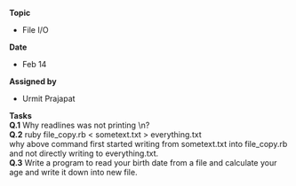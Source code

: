 **Topic**
- File I/O

**Date**
- Feb 14

**Assigned by**
- Urmit Prajapat
 
**Tasks**<br/>
**Q.1** Why readlines was not printing \n?<br/>
**Q.2** ruby file_copy.rb < sometext.txt > everything.txt<br/>
        why above command first started writing from sometext.txt into file_copy.rb and not directly writing to everything.txt.<br/>
**Q.3** Write a program to read your birth date from a file and calculate your age and write it down into new file.
